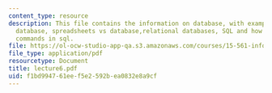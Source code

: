 ```yaml
---
content_type: resource
description: This file contains the information on database, with examples of northwind
  database, spreadsheets vs database,relational databases, SQL and how to carry out
  commands in sql.
file: https://ol-ocw-studio-app-qa.s3.amazonaws.com/courses/15-561-information-technology-essentials-spring-2005/f1bd994761eef5e2592bea0832e8a9cf_lecture6.pdf
file_type: application/pdf
resourcetype: Document
title: lecture6.pdf
uid: f1bd9947-61ee-f5e2-592b-ea0832e8a9cf
---
```

